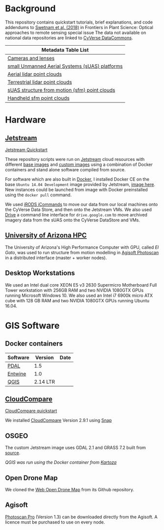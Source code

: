 # Background

This repository contains quickstart tutorials, brief explanations, and code addendums to [Swetnam et al. (2018)]() in Frontiers in Plant Science: Optical approaches to remote sensing special issue The data not available on national data repositories are linked to [CyVerse DataCommons](http://datacommons.cyverse.org/).

|Metadata Table List|
|-------------------|
|[Cameras and lenses](https://github.com/tyson-swetnam/lidar_sfm_data_fusion/blob/master/sfm/agisoft_photoscan.md#digital-camera-specifications)| 
|[small Unmanned Aerial Systems (sUAS) platforms](https://github.com/tyson-swetnam/lidar_sfm_data_fusion/tree/master/sfm#suas-sfm)|
|[Aerial lidar point clouds](https://github.com/tyson-swetnam/lidar_sfm_data_fusion/blob/master/cloudcompare/Point_Cloud_Alignment.md#aerial-lidar)|
|[Terrestrial lidar point clouds](https://github.com/tyson-swetnam/lidar_sfm_data_fusion/blob/master/cloudcompare/Point_Cloud_Alignment.md#terrestrial-laser-scanning)|
|[sUAS structure from motion (sfm) point clouds](https://github.com/tyson-swetnam/lidar_sfm_data_fusion/blob/master/cloudcompare/Point_Cloud_Alignment.md#suas-sfm)|
|[Handheld sfm point clouds]()|

# Hardware

## [Jetstream](https://github.com/tyson-swetnam/lidar_sfm_data_fusion/tree/master/jetstream)

[Jetstream Quickstart](https://github.com/tyson-swetnam/lidar_sfm_data_fusion/tree/master/jetstream)

These repository scripts were run on [Jetstream](https://jetstream-cloud.org/) cloud resources with different [base images](https://use.jetstream-cloud.org/application/images/54) and [custom images](https://use.jetstream-cloud.org/application/images/330) using a combination of Docker containers and stand alone software compiled from source.

For software which are also built in [Docker](https://www.docker.com/), I installed Docker CE on the base `Ubuntu 14.04 Development` image provided by Jetstream, [image here](https://use.jetstream-cloud.org/application/images/359). New instances could be launched from image with Docker preinstalled using the `docker pull` command.

We used [iRODS iCommands](https://pods.iplantcollaborative.org/wiki/display/DS/Setting+Up+iCommands) to move our data from our local machines onto the CyVerse Data Store, and then onto the Jetstream VMs. We also used [Drive](https://github.com/odeke-em/drive) a command line interface for `drive.google.com` to move archived imagery data from the sUAS onto the CyVerse DataStore and VMs. 

## [University of Arizona HPC](https://github.com/tyson-swetnam/lidar_sfm_data_fusion/tree/master/uahpc)

The University of Arizona's High Performance Computer with GPU, called *El Gato*, was used to run structure from motion modelling in [Agisoft Photoscan](http://www.agisoft.com/) in a distributed interface (master + worker nodes). 

## Desktop Workstations

We used an Intel dual core XEON E5 v3 2630 Supermicro Motherboard Full Tower workstation with 256GB RAM and two NVIDIA 1080GTX GPUs running Microsoft Windows 10. We also used an Intel i7 6900k micro ATX cube with 128 GB RAM and two NVIDIA 1080GTX GPUs running Ubuntu 16.04.

# GIS Software 

## Docker containers

|Software|Version|Date|
|--------|-------|----|
|[PDAL](https://www.pdal.io/)|1.5||
|[Entwine](https://entwine.io/)|1.0||
|[QGIS](https://github.com/kartoza/docker-qgis-desktop)|2.14 LTR||

## [CloudCompare](https://github.com/tyson-swetnam/lidar_sfm_data_fusion/tree/master/cloudcompare)

[CloudCompare quickstart](https://github.com/tyson-swetnam/lidar_sfm_data_fusion/tree/master/cloudcompare)

We installed [CloudCompare](http://www.danielgm.net/cc/) Version 2.9.1 using [Snap](https://snapcraft.io/docs/core/install)

## OSGEO

The custom Jetstream image uses GDAL 2.1 and GRASS 7.2 built from [source](https://grasswiki.osgeo.org/wiki/Compile_and_Install).

*QGIS was run using the Docker container from [Kartoza](https://github.com/kartoza/docker-qgis-desktop)*

## Open Drone Map

We cloned the [Web Open Drone Map](https://github.com/OpenDroneMap/WebODM) from its Github repository. 

## Agisoft

[Photoscan Pro](http://www.agisoft.com/) (Version 1.3) can be downloaded directly from the Agisoft. A licence must be purchased to use on every node.



